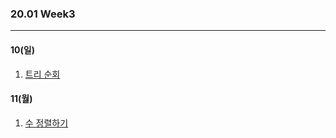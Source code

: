 ### 20.01 Week3

-------

#### 10(일)

1. [트리 순회](https://www.acmicpc.net/problem/1991)


#### 11(월)

1. [수 정렬하기](https://www.acmicpc.net/problem/2750)